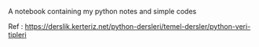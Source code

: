 A notebook containing my python notes and simple codes

Ref : https://derslik.kerteriz.net/python-dersleri/temel-dersler/python-veri-tipleri 

